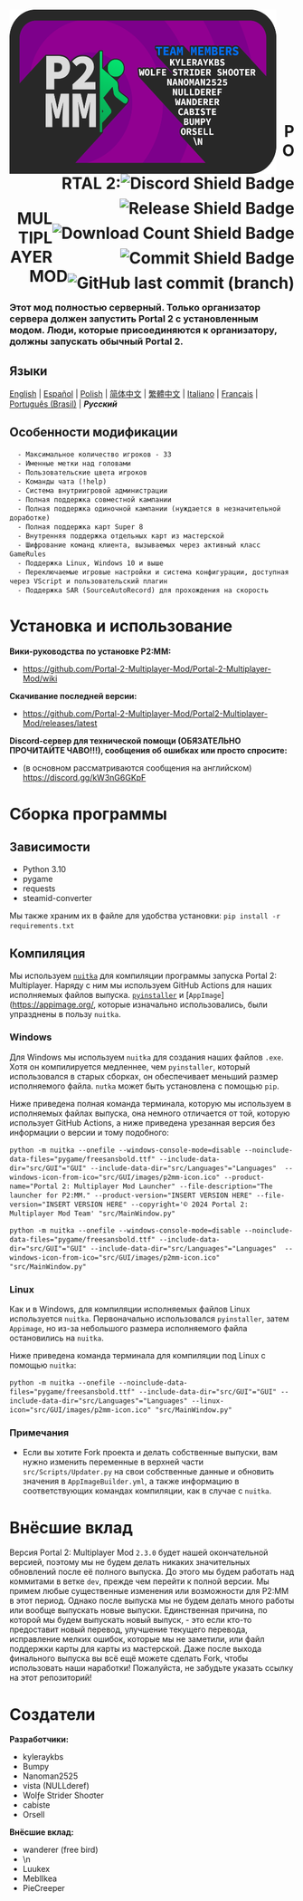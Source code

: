 <h1>
  <img src="https://github.com/Portal-2-Multiplayer-Mod/P2MM-ART/blob/e56d8c209eb3f143bb0607dc1e59730e517ecca6/Banners/P2MMBannerREADME.png?raw=true" alt="P2MMBannerREADME" width="472" height="290" align="left">
  <a href="https://discord.gg/nXRygGNxyK" target="_blank">
      <img src="https://img.shields.io/discord/839651379034193920?color=blue&label=Discord%20Users&style=for-the-badge&logo=discord&logoWidth=20"
              alt="Discord Shield Badge" style="margin-bottom: 10px;" align="right">
  </a>
  <br>
  <a href="https://github.com/Portal-2-Multiplayer-Mod/Portal-2-Multiplayer-Mod/releases/latest">
      <img src="https://img.shields.io/github/release-date/Portal-2-Multiplayer-Mod/Portal-2-Multiplayer-Mod?color=red&label=Latest%20Release&style=for-the-badge"
              alt="Release Shield Badge" style="margin-bottom: 10px;" align="right">
  </a>
  <br>
  <img src="https://img.shields.io/github/downloads/Portal-2-Multiplayer-Mod/Portal-2-Multiplayer-Mod/total?style=for-the-badge&label=TOTAL%20DOWNLOAD%20COUNT"
          alt="Download Count Shield Badge" style="margin-bottom: 10px;" align="right">
  </a>
  <br>
  <a href="https://github.com/Portal-2-Multiplayer-Mod/Portal-2-Multiplayer-Mod/commits/main">
      <img src="https://img.shields.io/github/last-commit/Portal-2-Multiplayer-Mod/Portal-2-Multiplayer-Mod?label=LAST%20COMMIT%20(MAIN)&style=for-the-badge"
              alt="Commit Shield Badge" style="margin-bottom: 10px;" align="right">
  </a>
  <br>
  <a href="https://github.com/Portal-2-Multiplayer-Mod/Portal-2-Multiplayer-Mod/commits/dev">
      <img src="https://img.shields.io/github/last-commit/Portal-2-Multiplayer-Mod/Portal-2-Multiplayer-Mod/dev?style=for-the-badge&label=LAST%20COMMIT%20(DEV)&color=%2334a5eb"
              alt="GitHub last commit (branch)" align="right">
  </a>
  <br>
  <p align="right">PORTAL 2:</p>
  <p align="right">MULTIPLAYER MOD</p>
</h1>

### Этот мод полностью серверный. Только организатор сервера должен запустить Portal 2 с установленным модом. Люди, которые присоединяются к организатору, должны запускать обычный Portal 2.

## Языки

[English](README.md) | [Español](README.es.md) | [Polish](README.pl.md) | [简体中文](README.zh-CN.md) | [繁體中文](README.zh-TW.md) | [Italiano](README.it.md) | [Français](README.fr.md) | [Português (Brasil)](README.pt_BR.md) | **_Русский_**

## Особенности модификации

```
  - Максимальное количество игроков - 33
  - Именные метки над головами
  - Пользовательские цвета игроков
  - Команды чата (!help)
  - Система внутриигровой администрации
  - Полная поддержка совместной кампании
  - Полная поддержка одиночной кампании (нуждается в незначительной доработке)
  - Полная поддержка карт Super 8
  - Внутренняя поддержка отдельных карт из мастерской
  - Шифрование команд клиента, вызываемых через активный класс GameRules
  - Поддержка Linux, Windows 10 и выше
  - Переключаемые игровые настройки и система конфигурации, доступная через VScript и пользовательский плагин
  - Поддержка SAR (SourceAutoRecord) для прохождения на скорость
```

# Установка и использование

**Вики-руководства по установке P2:MM:**

- <https://github.com/Portal-2-Multiplayer-Mod/Portal-2-Multiplayer-Mod/wiki>

**Скачивание последней версии:**

- <https://github.com/Portal-2-Multiplayer-Mod/Portal2-Multiplayer-Mod/releases/latest>

**Discord-сервер для технической помощи (ОБЯЗАТЕЛЬНО ПРОЧИТАЙТЕ ЧАВО!!!), сообщения об ошибках или просто спросите:**

- (в основном рассматриваются сообщения на английском) <https://discord.gg/kW3nG6GKpF>

# Сборка программы

## Зависимости

- Python 3.10
- pygame
- requests
- steamid-converter

Мы также храним их в файле для удобства установки: `pip install -r requirements.txt`

## Компиляция

Мы используем [`nuitka`](https://nuitka.net/) для компиляции программы запуска Portal 2: Multiplayer. Наряду с ним мы используем GitHub Actions для наших исполняемых файлов выпуска. [`pyinstaller`](https://pypi.org/project/pyinstaller/) и [`AppImage`](https://appimage.org/, которые изначально использовались, были упразднены в пользу `nuitka`.

### Windows

Для Windows мы используем `nuitka` для создания наших файлов `.exe`. Хотя он компилируется медленнее, чем `pyinstaller`, который использовался в старых сборках, он обеспечивает меньший размер исполняемого файла. `nutka` может быть установлена с помощью `pip`.

Ниже приведена полная команда терминала, которую мы используем в исполняемых файлах выпуска, она немного отличается от той, которую использует GitHub Actions, а ниже приведена урезанная версия без информации о версии и тому подобного:

```shell
python -m nuitka --onefile --windows-console-mode=disable --noinclude-data-files="pygame/freesansbold.ttf" --include-data-dir="src/GUI"="GUI" --include-data-dir="src/Languages"="Languages"  --windows-icon-from-ico="src/GUI/images/p2mm-icon.ico" --product-name="Portal 2: Multiplayer Mod Launcher" --file-description="The launcher for P2:MM." --product-version="INSERT VERSION HERE" --file-version="INSERT VERSION HERE" --copyright='© 2024 Portal 2: Multiplayer Mod Team' "src/MainWindow.py"
```

```shell
python -m nuitka --onefile --windows-console-mode=disable --noinclude-data-files="pygame/freesansbold.ttf" --include-data-dir="src/GUI"="GUI" --include-data-dir="src/Languages"="Languages"  --windows-icon-from-ico="src/GUI/images/p2mm-icon.ico" "src/MainWindow.py"
```

### Linux

Как и в Windows, для компиляции исполняемых файлов Linux используется `nuitka`. Первоначально использовался `pyinstaller`, затем `Appimage`, но из-за небольшого размера исполняемого файла остановились на `nuitka`.

Ниже приведена команда терминала для компиляции под Linux с помощью `nuitka`:

```shell
python -m nuitka --onefile --noinclude-data-files="pygame/freesansbold.ttf" --include-data-dir="src/GUI"="GUI" --include-data-dir="src/Languages"="Languages" --linux-icon="src/GUI/images/p2mm-icon.ico" "src/MainWindow.py"
```

### Примечания

- Если вы хотите Fork проекта и делать собственные выпуски, вам нужно изменить переменные в верхней части `src/Scripts/Updater.py` на свои собственные данные и обновить значения в `AppImageBuilder.yml`, а также информацию в соответствующих командах компиляции, как в случае с `nuitka`.

# Внёсшие вклад

Версия Portal 2: Multiplayer Mod `2.3.0` будет нашей окончательной версией, поэтому мы не будем делать никаких значительных обновлений после её полного выпуска. До этого мы будем работать над коммитами в ветке `dev`, прежде чем перейти к полной версии. Мы примем любые существенные изменения или возможности для P2:MM в этот период. Однако после выпуска мы не будем делать много работы или вообще выпускать новые выпуски. Единственная причина, по которой мы будем выпускать новый выпуск, - это если кто-то предоставит новый перевод, улучшение текущего перевода, исправление мелких ошибок, которые мы не заметили, или файл поддержки карты для карты из мастерской. Даже после выхода финального выпуска вы всё ещё можете сделать Fork, чтобы использовать наши наработки! Пожалуйста, не забудьте указать ссылку на этот репозиторий!

# Создатели

**Разработчики:**

- kyleraykbs
- Bumpy
- Nanoman2525
- vista (NULLderef)
- Wolƒe Strider Shoσter
- cabiste
- Orsell

**Внёсшие вклад:**

- wanderer (free bird)
- \n
- Luukex
- MeblIkea
- PieCreeper
